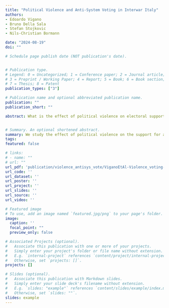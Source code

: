 ```yaml
---
title: "Political Violence and Anti-System Voting in Interwar Italy"
authors:
- Edoardo Vigano
- Bruno Della Sala
- Stefan Stojkovic
- Nils-Christian Bormann

date: "2024-08-19"
doi: ""

# Schedule page publish date (NOT publication's date).


# Publication type.
# Legend: 0 = Uncategorized; 1 = Conference paper; 2 = Journal article;
# 3 = Preprint / Working Paper; 4 = Report; 5 = Book; 6 = Book section;
# 7 = Thesis; 8 = Patent
publication_types: ["3"]

# Publication name and optional abbreviated publication name.
publication: ""
publication_short: ""

abstract: What is the effect of political violence on electoral support for anti-system parties? We argue that the effect of violence is asymmetric and predominantly benefits nationalist, radical-right parties. Posing as defenders of the nation, nationalist parties benefit from violence by their political opponents and violence targeted against perceived threats to the nation. To test this conjecture, we collect novel actor-based and geospatial data of political violence in interwar Italy. Using a difference-in-differences estimator, we model the effect of violence on vote shares of anti-system parties at the municipality-level in the 1919 and 1921 elections. Our results indicate increasing electoral support for the nationalist Fascist party in municipalities that experienced violence committed by either the far right or left after the 1919 election. In contrast, the leftist Socialist party loses electoral support if violence occurs. We conclude by discussing the relevance of our finding for increasing violence in liberal democracies today.


# Summary. An optional shortened abstract.
summary: We study the effect of political violence on the support for anti-system parties in interwar Italy.
tags:
featured: false

# links:
# - name: ""
# url: ""
url_pdf: 'publication/violence_antisys_vote/ViganoEtAl-Violence_voting-APSA24.pdf'
url_code: ''
url_dataset: ''
url_poster: ''
url_project: ''
url_slides: ''
url_source: ''
url_video: ''

# Featured image
# To use, add an image named `featured.jpg/png` to your page's folder. 
image:
  caption: ''
  focal_point: ""
  preview_only: false

# Associated Projects (optional).
#   Associate this publication with one or more of your projects.
#   Simply enter your project's folder or file name without extension.
#   E.g. `internal-project` references `content/project/internal-project/index.md`.
#   Otherwise, set `projects: []`.
projects: []

# Slides (optional).
#   Associate this publication with Markdown slides.
#   Simply enter your slide deck's filename without extension.
#   E.g. `slides: "example"` references `content/slides/example/index.md`.
#   Otherwise, set `slides: ""`.
slides: example
---
```



